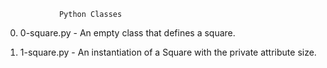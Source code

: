				Python Classes
0. 0-square.py - An empty class that defines a square.

1. 1-square.py - An instantiation of a Square with the private attribute size.
